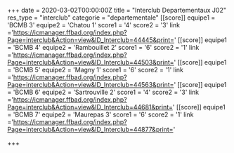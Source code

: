 +++
date = 2020-03-02T00:00:00Z
title = "Interclub Departementaux J02"
res_type =  "interclub"
categorie = "departementale"
[[score]] 
equipe1 = 'BCMB 3' 
equipe2 = 'Chatou 1' 
score1 = '4' 
score2 = '3' 
link ='https://icmanager.ffbad.org/index.php?Page=interclub&Action=view&ID_Interclub=44445&print=' 
[[score]] 
equipe1 = 'BCMB 4' 
equipe2 = 'Rambouillet 2' 
score1 = '6' 
score2 = '1' 
link ='https://icmanager.ffbad.org/index.php?Page=interclub&Action=view&ID_Interclub=44503&print=' 
[[score]] 
equipe1 = 'BCMB 5' 
equipe2 = 'Magny 1' 
score1 = '6' 
score2 = '1' 
link ='https://icmanager.ffbad.org/index.php?Page=interclub&Action=view&ID_Interclub=44563&print=' 
[[score]] 
equipe1 = 'BCMB 6' 
equipe2 = 'Sartrouville 2' 
score1 = '4' 
score2 = '3' 
link ='https://icmanager.ffbad.org/index.php?Page=interclub&Action=view&ID_Interclub=44681&print=' 
[[score]] 
equipe1 = 'BCMB 7' 
equipe2 = 'Maurepas 3' 
score1 = '6' 
score2 = '1' 
link ='https://icmanager.ffbad.org/index.php?Page=interclub&Action=view&ID_Interclub=44877&print=' 

+++